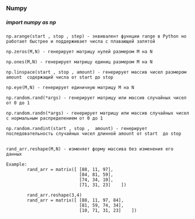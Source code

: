 ### Numpy

##### import numpy as np

    np.arange(start , stop , step) - эквивалент функции range в Python но работает быстрее и поддерживает числа с плавающей запятой

    np.zeros(M,N) - генерирует матрицу нулей размером M на N

    np.ones(M,N) - генерирует матрицу единиц размером M на N

    np.linspace(start , stop , amount) - генерирует массив чисел размером amount  содержащий числа от start до stop 

    np.eye(M,N) - генерирует единичную матрицу M на N

    np.random.rand(*args) - генерирует матрицу или массив случайных чисел от 0 до 1
    
    np.random.randn(*args) - генерирует матрицу или массив случайных чисел c нормальным распределением от 0 до 1

    np.random.randint(start , stop ,  amount) - генерирует последовательность случайных чисел длинной amount от start  до stop


    rand_arr.reshape(M,N) - изменяет форму массива без изменения его данных

    Example: 
            rand_arr = matrix([ [88, 11, 97],
                                [84, 81, 59],
                                [74, 34, 10],
                                [71, 31, 23]    ])
            
            rand_arr.reshape(3,4)
            rand_arr = matrix([ [88, 11, 97, 84],
                                [81, 59, 74, 34],
                                [10, 71, 31, 23]    ])


